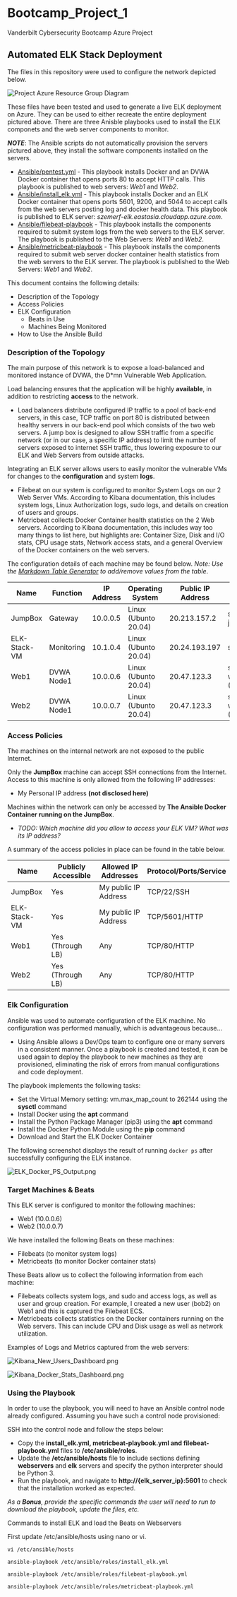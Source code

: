 # Bootcamp_Project_1
Vanderbilt Cybersecurity Bootcamp Azure Project

## Automated ELK Stack Deployment

The files in this repository were used to configure the network depicted below.

![Project Azure Resource Group Diagram](Diagrams/azure_resource_group.png)

These files have been tested and used to generate a live ELK deployment on Azure. They can be used to either recreate the entire deployment pictured above. 
There are three Anisble playbooks used to install the ELK componets and the web server components to monitor.

___NOTE___: The Ansible scripts do not automatically provision the servers pictured above, they install the software components installed on the servers.

  - [Ansible/pentest.yml](Ansible/pentest.yml) - This playbook installs Docker and an DVWA Docker container that opens ports 80 to accept HTTP calls. This playbook is published to web servers: _Web1_ and _Web2_.
  - [Ansible/install_elk.yml](Ansible/install_elk.yml) - This playbook installs Docker and an ELK Docker container that opens ports 5601, 9200, and 5044 to accept calls from the web servers posting log and docker health data.  This playbook is published to ELK server: _szemerf-elk.eastasia.cloudapp.azure.com_.
  - [Ansible/filebeat-playbook](Ansible/filebeat-playbook.yml) - This playbook installs the components required to submit system logs from the web servers to the ELK server.  The playbook is published to the Web Servers: _Web1_ and _Web2_.
  - [Ansible/metricbeat-playbook](Ansible/metricbeat-playbook.yml) - This playbook installs the components required to submit web server docker container health statistics from the web servers to the ELK server.  The playbook is published to the Web Servers: _Web1_ and _Web2_.


This document contains the following details:
- Description of the Topology
- Access Policies
- ELK Configuration
  - Beats in Use
  - Machines Being Monitored
- How to Use the Ansible Build


### Description of the Topology

The main purpose of this network is to expose a load-balanced and monitored instance of DVWA, the D*mn Vulnerable Web Application.

Load balancing ensures that the application will be highly __available__, in addition to restricting __access__ to the network.
- Load balancers distribute configured IP traffic to a pool of back-end servers, in this case, TCP traffic on port 80 is distributed between healthy servers in our back-end pool which consists of the two web servers.  A jump box is designed to allow SSH traffic from a specific network (or in our case, a specific IP address) to limit the number of servers exposed to internet SSH traffic, thus lowering exposure to our ELK and Web Servers from outside attacks.

Integrating an ELK server allows users to easily monitor the vulnerable VMs for changes to the __configuration__ and system __logs__.
- Filebeat on our system is configured to monitor System Logs on our 2 Web Server VMs.  According to Kibana documentation, this includes system logs, Linux Authorization logs, sudo logs, and details on creation of users and groups.
- Metricbeat collects Docker Container health statistics on the 2 Web servers.  According to Kibana documentation, this includes way too many things to list here, but highlights are: Container Size, Disk and I/O stats, CPU usage stats, Network access stats, and a general Overview of the Docker containers on the web servers.

The configuration details of each machine may be found below.
_Note: Use the [Markdown Table Generator](http://www.tablesgenerator.com/markdown_tables) to add/remove values from the table_.

| Name         | Function   | IP Address | Operating System     | Public IP Address | DNS Name                                                                    |
|--------------|------------|------------|----------------------|-------------------|-----------------------------------------------------------------------------|
| JumpBox      | Gateway    | 10.0.0.5   | Linux (Ubunto 20.04) | 20.213.157.2      | szemerf-jumpbox.australiaeast.cloudapp.azure.com                            |
| ELK-Stack-VM | Monitoring | 10.1.0.4   | Linux (Ubunto 20.04) | 20.24.193.197     | szemerf-elk.eastasia.cloudapp.azure.com                                     |
| Web1         | DVWA Node1 | 10.0.0.6   | Linux (Ubunto 20.04) | 20.47.123.3       | szemerf-web.australiaeast.cloudapp.azure.com (Via Load Balancer: RedTeamLB) |
| Web2         | DVWA Node1 | 10.0.0.7   | Linux (Ubunto 20.04) | 20.47.123.3       | szemerf-web.australiaeast.cloudapp.azure.com (Via Load Balancer: RedTeamLB) |

### Access Policies

The machines on the internal network are not exposed to the public Internet. 

Only the __JumpBox__ machine can accept SSH connections from the Internet. Access to this machine is only allowed from the following IP addresses:
- My Personal IP address __(not disclosed here)__

Machines within the network can only be accessed by __The Ansible Docker Container running on the JumpBox__.
- _TODO: Which machine did you allow to access your ELK VM? What was its IP address?_

A summary of the access policies in place can be found in the table below.

| Name         | Publicly Accessible | Allowed IP Addresses | Protocol/Ports/Service |
|--------------|---------------------|----------------------|------------------------|
| JumpBox      | Yes                 | My public IP Address | TCP/22/SSH             |
| ELK-Stack-VM | Yes                 | My public IP Address | TCP/5601/HTTP          |
| Web1         | Yes (Through LB)    | Any                  | TCP/80/HTTP            |
| Web2         | Yes (Through LB)    | Any                  | TCP/80/HTTP            |

### Elk Configuration

Ansible was used to automate configuration of the ELK machine. No configuration was performed manually, which is advantageous because...
- Using Ansible allows a Dev/Ops team to configure one or many servers in a consistent manner.  Once a playbook is created and tested, it can be used again to deploy the playbook to new machines as they are provisioned, eliminating the risk of errors from manual configurations and code deployment.

The playbook implements the following tasks:
- Set the Virtual Memory setting: vm.max_map_count to 262144 using the __sysctl__ command
- Install Docker using the __apt__ command
- Install the Python Package Manager (pip3) using the __apt__ command
- Install the Docker Python Module using the __pip__ command
- Download and Start the ELK Docker Container

The following screenshot displays the result of running `docker ps` after successfully configuring the ELK instance.

![ELK_Docker_PS_Output.png](Images/ELK_Docker_PS_Output.png)

### Target Machines & Beats
This ELK server is configured to monitor the following machines:
- Web1 (10.0.0.6)
- Web2 (10.0.0.7)

We have installed the following Beats on these machines:
- Filebeats   (to monitor system logs)
- Metricbeats (to monitor Docker container stats)

These Beats allow us to collect the following information from each machine:
- Filebeats collects system logs, and sudo and access logs, as well as user and group creation.  For example, I created a new user (bob2) on Web1 and this is captured the Filebeat ECS.
- Metricbeats collects statistics on the Docker containers running on the Web servers.  This can include CPU and Disk usage as well as network utilization.

Examples of Logs and Metrics captured from the web servers:

![Kibana_New_Users_Dashboard.png](Images/Kibana_New_Users_Dashboard.png)

![Kibana_Docker_Stats_Dashboard.png](Images/Kibana_Docker_Stats_Dashboard.png)

### Using the Playbook
In order to use the playbook, you will need to have an Ansible control node already configured. Assuming you have such a control node provisioned: 

SSH into the control node and follow the steps below:
- Copy the __install_elk.yml, metricbeat-playbook.yml and filebeat-playbook.yml__ files to __/etc/ansible/roles__.
- Update the __/etc/ansible/hosts__ file to include sections defining __webservers__ and __elk__ servers and specify the python interpreter should be Python 3.
- Run the playbook, and navigate to __http://{elk_server_ip}:5601__ to check that the installation worked as expected.

_As a **Bonus**, provide the specific commands the user will need to run to download the playbook, update the files, etc._

Commands to install ELK and load the Beats on Webservers

First update /etc/ansible/hosts using nano or vi.

`vi /etc/ansible/hosts`

`ansible-playbook /etc/ansible/roles/install_elk.yml`

`ansible-playbook /etc/ansible/roles/filebeat-playbook.yml`

`ansible-playbook /etc/ansible/roles/metricbeat-playbook.yml`


